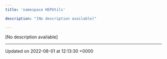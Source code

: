 ```yaml
---
title: 'namespace HEPUtils'

description: "[No description available]"

---
```







[No description available]






-------------------------------

Updated on 2022-08-01 at 12:13:30 +0000